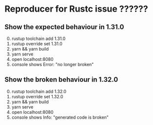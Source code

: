 # Reproducer for Rustc issue ??????

## Show the expected behaviour in 1.31.0
0. rustup toolchain add 1.31.0
1. rustup override set 1.31.0
2. yarn && yarn build
3. yarn serve
4. open localhost:8080
5. console shows Error: "no longer broken"

## Show the broken behaviour in 1.32.0
0. rustup toolchain add 1.32.0
1. rustup override set 1.32.0
2. yarn && yarn build
3. yarn serve
4. open localhost:8080
5. console shows Info: "generated code is broken"

